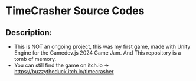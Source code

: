 # TimeCrasher Source Codes

## Description:
- This is NOT an ongoing project, this was my first game, made with Unity Engine for the Gamedev.js 2024 Game Jam. And This repository is a tomb of memory.
- You can still find the game on itch.io -> https://buzzytheduck.itch.io/timecrasher
